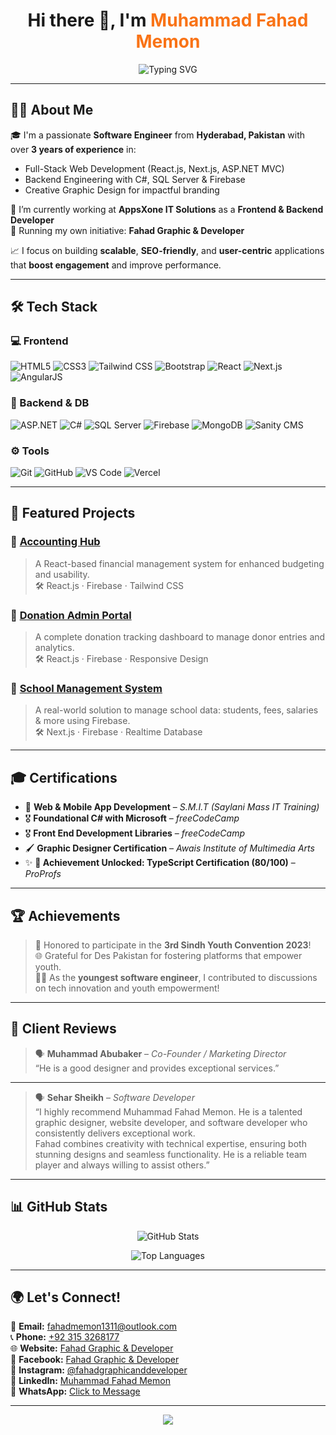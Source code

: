 <h1 align="center">Hi there 👋, I'm <span style="color:#f97316;">Muhammad Fahad Memon</span></h1>

<p align="center">
  <img src="https://readme-typing-svg.herokuapp.com?font=Fira+Code&weight=600&size=22&duration=3000&pause=1000&center=true&vCenter=true&width=800&lines=Software+Engineer+%7C+Full-Stack+Developer+%7C+Graphic+Designer;React.js+%7C+Next.js+%7C+ASP.NET+%7C+Tailwind+CSS;Let's+Build+Impactful+Digital+Solutions!+🚀" alt="Typing SVG" />
</p>


---

## 🧑‍💻 About Me

🎓 I'm a passionate **Software Engineer** from **Hyderabad, Pakistan** with over **3 years of experience** in:

- Full-Stack Web Development (React.js, Next.js, ASP.NET MVC)
- Backend Engineering with C#, SQL Server & Firebase
- Creative Graphic Design for impactful branding

💼 I’m currently working at **AppsXone IT Solutions** as a **Frontend & Backend Developer**  
🚀 Running my own initiative: **Fahad Graphic & Developer**

📈 I focus on building **scalable**, **SEO-friendly**, and **user-centric** applications that **boost engagement** and improve performance.

---

## 🛠 Tech Stack

### 💻 Frontend
![HTML5](https://img.shields.io/badge/HTML5-E34F26?style=for-the-badge&logo=html5&logoColor=white)
![CSS3](https://img.shields.io/badge/CSS3-1572B6?style=for-the-badge&logo=css3&logoColor=white)
![Tailwind CSS](https://img.shields.io/badge/Tailwind-38B2AC?style=for-the-badge&logo=tailwind-css&logoColor=white)
![Bootstrap](https://img.shields.io/badge/Bootstrap-563D7C?style=for-the-badge&logo=bootstrap&logoColor=white)
![React](https://img.shields.io/badge/React-20232A?style=for-the-badge&logo=react&logoColor=61DAFB)
![Next.js](https://img.shields.io/badge/Next.js-black?style=for-the-badge&logo=next.js&logoColor=white)
![AngularJS](https://img.shields.io/badge/AngularJS-E23237?style=for-the-badge&logo=angularjs&logoColor=white)

### 🔧 Backend & DB
![ASP.NET](https://img.shields.io/badge/ASP.NET-512BD4?style=for-the-badge&logo=dotnet&logoColor=white)
![C#](https://img.shields.io/badge/C%23-239120?style=for-the-badge&logo=c-sharp&logoColor=white)
![SQL Server](https://img.shields.io/badge/SQL%20Server-CC2927?style=for-the-badge&logo=microsoft-sql-server&logoColor=white)
![Firebase](https://img.shields.io/badge/Firebase-FFCA28?style=for-the-badge&logo=firebase&logoColor=black)
![MongoDB](https://img.shields.io/badge/MongoDB-47A248?style=for-the-badge&logo=mongodb&logoColor=white)
![Sanity CMS](https://img.shields.io/badge/Sanity-EF3E36?style=for-the-badge&logo=sanity&logoColor=white)

### ⚙️ Tools
![Git](https://img.shields.io/badge/Git-F05032?style=for-the-badge&logo=git&logoColor=white)
![GitHub](https://img.shields.io/badge/GitHub-181717?style=for-the-badge&logo=github&logoColor=white)
![VS Code](https://img.shields.io/badge/VS%20Code-007ACC?style=for-the-badge&logo=visual-studio-code&logoColor=white)
![Vercel](https://img.shields.io/badge/Vercel-000000?style=for-the-badge&logo=vercel&logoColor=white)

---

## 🚀 Featured Projects

### 💼 [Accounting Hub](https://dev-server-account.web.app)
> A React-based financial management system for enhanced budgeting and usability.  
🛠 React.js · Firebase · Tailwind CSS

### 🎁 [Donation Admin Portal](https://donation-app-123.web.app)
> A complete donation tracking dashboard to manage donor entries and analytics.  
🛠 React.js · Firebase · Responsive Design

### 🏫 [School Management System](https://school-management-system-1231.vercel.app)
> A real-world solution to manage school data: students, fees, salaries & more using Firebase.  
🛠 Next.js · Firebase · Realtime Database

---

## 🎓 Certifications

- 🧠 **Web & Mobile App Development** – *S.M.I.T (Saylani Mass IT Training)*  
- 🎖️ **Foundational C# with Microsoft** – *freeCodeCamp*  
- 🎖️ **Front End Development Libraries** – *freeCodeCamp*  
- 🖌️ **Graphic Designer Certification** – *Awais Institute of Multimedia Arts*  
- ✨ **🚀 Achievement Unlocked: TypeScript Certification (80/100)** – *ProProfs*

---

## 🏆 Achievements

> 🚀 Honored to participate in the **3rd Sindh Youth Convention 2023**!  
> 🌐 Grateful for Des Pakistan for fostering platforms that empower youth.  
> 👨‍💻 As the **youngest software engineer**, I contributed to discussions on tech innovation and youth empowerment!

---

## 🌟 Client Reviews

> 🗣️ **Muhammad Abubaker** – *Co-Founder / Marketing Director*  
> “He is a good designer and provides exceptional services.”

---

> 🗣️ **Sehar Sheikh** – *Software Developer*  
> “I highly recommend Muhammad Fahad Memon. He is a talented graphic designer, website developer, and software developer who consistently delivers exceptional work.  
Fahad combines creativity with technical expertise, ensuring both stunning designs and seamless functionality. He is a reliable team player and always willing to assist others.”

---

## 📊 GitHub Stats

<p align="center">
  <img src="https://github-readme-stats.vercel.app/api?username=fahadmemon1234&show_icons=true&theme=radical" alt="GitHub Stats" />
</p>
<p align="center">
  <img src="https://github-readme-stats.vercel.app/api/top-langs/?username=fahadmemon1234&layout=compact&langs_count=8&theme=algolia" alt="Top Languages" />
</p>

---

## 🌍 Let's Connect!

📧 **Email:** [fahadmemon1311@outlook.com](mailto:fahadmemon1311@outlook.com)  
📞 **Phone:** [+92 315 3268177](tel:+923153268177)  
🌐 **Website:** [Fahad Graphic & Developer](https://fahad-graphic-and-developer.web.app)  
📘 **Facebook:** [Fahad Graphic & Developer](https://www.facebook.com/FahadGraphicAndDeveloper)  
📸 **Instagram:** [@fahadgraphicanddeveloper](https://www.instagram.com/fahadgraphicanddeveloper)  
💼 **LinkedIn:** [Muhammad Fahad Memon](https://www.linkedin.com/in/muhammadfahadmemon)  
📲 **WhatsApp:** [Click to Message](https://wa.me/+923182432729)

---

<p align="center">
  <img src="https://capsule-render.vercel.app/api?type=waving&color=0F2027&height=100&section=footer"/>
</p>
